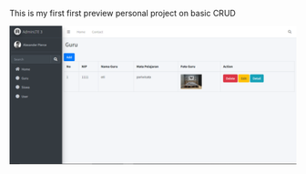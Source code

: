 This is my first first preview personal project on basic CRUD

![](images%20readme/Guru%20Slide.PNG)
